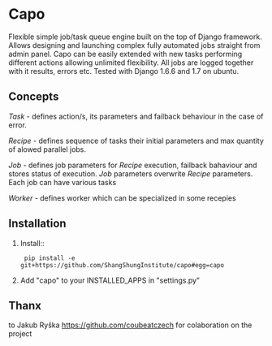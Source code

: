 Capo
====

Flexible simple job/task queue engine built on the top of Django framework.
Allows designing and launching complex fully automated jobs straight from admin panel.
Capo can be easily extended with new tasks performing different actions allowing unlimited flexibility.
All jobs are logged together with it results, errors etc. 
Tested with Django 1.6.6 and 1.7 on ubuntu.

Concepts
--------
*Task* - defines action/s, its parameters and failback behaviour in the case of error.

*Recipe* - defines sequence of tasks their initial parameters and max quantity of alowed parallel jobs.

*Job* - defines job parameters for *Recipe* execution, failback bahaviour and stores status of execution. *Job* parameters overwrite *Recipe* parameters. Each job can have various tasks

*Worker* - defines worker which can be specialized in some recepies


Installation
------------


1. Install::
    
        pip install -e git+https://github.com/ShangShungInstitute/capo#egg=capo

2. Add "capo" to your INSTALLED_APPS in "settings.py"


Thanx
-----
to Jakub Ryška https://github.com/coubeatczech for colaboration on the project


